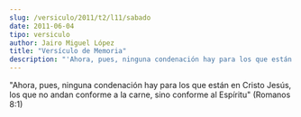 ```yaml
---
slug: /versiculo/2011/t2/l11/sabado
date: 2011-06-04
tipo: versiculo
author: Jairo Miguel López
title: "Versículo de Memoria"
description: "'Ahora, pues, ninguna condenación hay para los que están en Cristo Jesús, los  que no andan conforme a la carne, sino conforme al Espíritu' (Romanos 8:1)"
---
```


"Ahora, pues, ninguna condenación hay para los que están en Cristo Jesús, los que no andan conforme a la carne, sino conforme al Espíritu" (Romanos 8:1)
